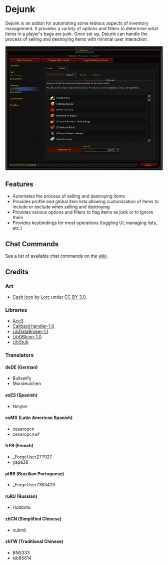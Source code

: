 # Dejunk

Dejunk is an addon for automating some tedious aspects of inventory management.
It provides a variety of options and filters to determine what items in a
player's bags are junk. Once set up, Dejunk can handle the process of selling
and destroying items with minimal user interaction.

![Dejunk](/Dejunk.png?raw=true)

## Features

- Automates the process of selling and destroying items
- Provides profile and global item lists allowing customization of items to
  include or exclude when selling and destroying
- Provides various options and filters to flag items as junk or to ignore them
- Provides keybindings for most operations (toggling UI, managing lists, etc.)

## Chat Commands

See a list of available chat commands on the [wiki](https://github.com/moody/Dejunk/wiki/Chat-Commands).

## Credits

### Art

- [Cash icon](https://game-icons.net/1x1/lorc/cash.html) by [Lorc](http://lorcblog.blogspot.com/) under [CC BY 3.0](http://creativecommons.org/licenses/by/3.0/).

### Libraries

- [Ace3](https://www.wowace.com/projects/Ace3)
- [CallbackHandler-1.0](https://www.wowace.com/projects/callbackhandler)
- [LibDataBroker-1.1](https://www.wowace.com/projects/libdatabroker-1-1)
- [LibDBIcon-1.0](https://www.wowace.com/projects/libdbicon-1-0)
- [LibStub](https://www.wowace.com/projects/libstub)

### Translators

#### deDE (German)

- Bullseiify
- Mondeulchen

#### esES (Spanish)

- Nmyler

#### esMX (Latin American Spanish)

- cesarcpcn
- cesarcpcnwf

#### frFR (French)

- \_ForgeUser277927
- yapa38

#### ptBR (Brazilian Portuguese)

- \_ForgeUser7363429

#### ruRU (Russian)

- Hubbotu

#### zhCN (Simplified Chinese)

- nukmii

#### zhTW (Traditional Chinese)

- BNS333
- kib85614
